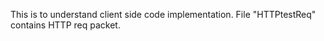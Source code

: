 This is to understand client side code implementation.
File "HTTPtestReq" contains HTTP req packet.
